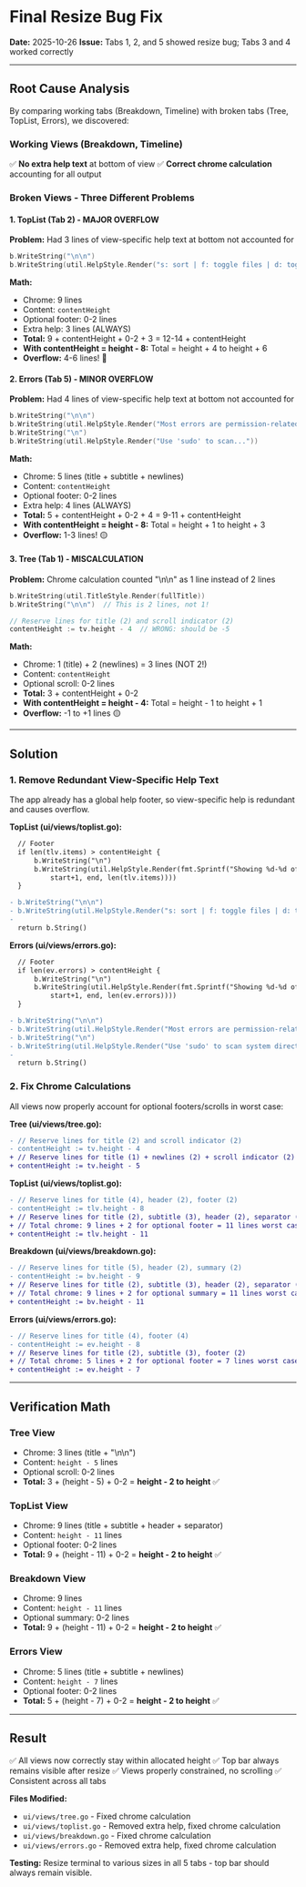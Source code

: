 # Final Resize Bug Fix

**Date:** 2025-10-26
**Issue:** Tabs 1, 2, and 5 showed resize bug; Tabs 3 and 4 worked correctly

---

## Root Cause Analysis

By comparing working tabs (Breakdown, Timeline) with broken tabs (Tree, TopList, Errors), we discovered:

### Working Views (Breakdown, Timeline)
✅ **No extra help text** at bottom of view
✅ **Correct chrome calculation** accounting for all output

### Broken Views - Three Different Problems

#### 1. TopList (Tab 2) - MAJOR OVERFLOW
**Problem:** Had 3 lines of view-specific help text at bottom not accounted for
```go
b.WriteString("\n\n")
b.WriteString(util.HelpStyle.Render("s: sort | f: toggle files | d: toggle dirs | ↑↓: navigate"))
```
**Math:**
- Chrome: 9 lines
- Content: `contentHeight`
- Optional footer: 0-2 lines
- Extra help: 3 lines (ALWAYS)
- **Total:** 9 + contentHeight + 0-2 + 3 = 12-14 + contentHeight
- **With contentHeight = height - 8:** Total = height + 4 to height + 6
- **Overflow:** 4-6 lines! 🔴

#### 2. Errors (Tab 5) - MINOR OVERFLOW
**Problem:** Had 4 lines of view-specific help text at bottom not accounted for
```go
b.WriteString("\n\n")
b.WriteString(util.HelpStyle.Render("Most errors are permission-related..."))
b.WriteString("\n")
b.WriteString(util.HelpStyle.Render("Use 'sudo' to scan..."))
```
**Math:**
- Chrome: 5 lines (title + subtitle + newlines)
- Content: `contentHeight`
- Optional footer: 0-2 lines
- Extra help: 4 lines (ALWAYS)
- **Total:** 5 + contentHeight + 0-2 + 4 = 9-11 + contentHeight
- **With contentHeight = height - 8:** Total = height + 1 to height + 3
- **Overflow:** 1-3 lines! 🟡

#### 3. Tree (Tab 1) - MISCALCULATION
**Problem:** Chrome calculation counted "\n\n" as 1 line instead of 2 lines
```go
b.WriteString(util.TitleStyle.Render(fullTitle))
b.WriteString("\n\n")  // This is 2 lines, not 1!

// Reserve lines for title (2) and scroll indicator (2)
contentHeight := tv.height - 4  // WRONG: should be -5
```
**Math:**
- Chrome: 1 (title) + 2 (newlines) = 3 lines (NOT 2!)
- Content: `contentHeight`
- Optional scroll: 0-2 lines
- **Total:** 3 + contentHeight + 0-2
- **With contentHeight = height - 4:** Total = height - 1 to height + 1
- **Overflow:** -1 to +1 lines 🟡

---

## Solution

### 1. Remove Redundant View-Specific Help Text
The app already has a global help footer, so view-specific help is redundant and causes overflow.

**TopList (ui/views/toplist.go):**
```diff
  // Footer
  if len(tlv.items) > contentHeight {
      b.WriteString("\n")
      b.WriteString(util.HelpStyle.Render(fmt.Sprintf("Showing %d-%d of %d items",
          start+1, end, len(tlv.items))))
  }

- b.WriteString("\n\n")
- b.WriteString(util.HelpStyle.Render("s: sort | f: toggle files | d: toggle dirs | ↑↓: navigate"))
-
  return b.String()
```

**Errors (ui/views/errors.go):**
```diff
  // Footer
  if len(ev.errors) > contentHeight {
      b.WriteString("\n")
      b.WriteString(util.HelpStyle.Render(fmt.Sprintf("Showing %d-%d of %d errors",
          start+1, end, len(ev.errors))))
  }

- b.WriteString("\n\n")
- b.WriteString(util.HelpStyle.Render("Most errors are permission-related and can be safely ignored."))
- b.WriteString("\n")
- b.WriteString(util.HelpStyle.Render("Use 'sudo' to scan system directories with full access."))
-
  return b.String()
```

### 2. Fix Chrome Calculations

All views now properly account for optional footers/scrolls in worst case:

**Tree (ui/views/tree.go):**
```diff
- // Reserve lines for title (2) and scroll indicator (2)
- contentHeight := tv.height - 4
+ // Reserve lines for title (1) + newlines (2) + scroll indicator (2)
+ contentHeight := tv.height - 5
```

**TopList (ui/views/toplist.go):**
```diff
- // Reserve lines for title (4), header (2), footer (2)
- contentHeight := tlv.height - 8
+ // Reserve lines for title (2), subtitle (3), header (2), separator (2), footer (2)
+ // Total chrome: 9 lines + 2 for optional footer = 11 lines worst case
+ contentHeight := tlv.height - 11
```

**Breakdown (ui/views/breakdown.go):**
```diff
- // Reserve lines for title (5), header (2), summary (2)
- contentHeight := bv.height - 9
+ // Reserve lines for title (2), subtitle (3), header (2), separator (2), summary (2)
+ // Total chrome: 9 lines + 2 for optional summary = 11 lines worst case
+ contentHeight := bv.height - 11
```

**Errors (ui/views/errors.go):**
```diff
- // Reserve lines for title (4), footer (4)
- contentHeight := ev.height - 8
+ // Reserve lines for title (2), subtitle (3), footer (2)
+ // Total chrome: 5 lines + 2 for optional footer = 7 lines worst case
+ contentHeight := ev.height - 7
```

---

## Verification Math

### Tree View
- Chrome: 3 lines (title + "\n\n")
- Content: `height - 5` lines
- Optional scroll: 0-2 lines
- **Total:** 3 + (height - 5) + 0-2 = **height - 2 to height** ✅

### TopList View
- Chrome: 9 lines (title + subtitle + header + separator)
- Content: `height - 11` lines
- Optional footer: 0-2 lines
- **Total:** 9 + (height - 11) + 0-2 = **height - 2 to height** ✅

### Breakdown View
- Chrome: 9 lines
- Content: `height - 11` lines
- Optional summary: 0-2 lines
- **Total:** 9 + (height - 11) + 0-2 = **height - 2 to height** ✅

### Errors View
- Chrome: 5 lines (title + subtitle + newlines)
- Content: `height - 7` lines
- Optional footer: 0-2 lines
- **Total:** 5 + (height - 7) + 0-2 = **height - 2 to height** ✅

---

## Result

✅ All views now correctly stay within allocated height
✅ Top bar always remains visible after resize
✅ Views properly constrained, no scrolling
✅ Consistent across all tabs

**Files Modified:**
- `ui/views/tree.go` - Fixed chrome calculation
- `ui/views/toplist.go` - Removed extra help, fixed chrome calculation
- `ui/views/breakdown.go` - Fixed chrome calculation
- `ui/views/errors.go` - Removed extra help, fixed chrome calculation

**Testing:** Resize terminal to various sizes in all 5 tabs - top bar should always remain visible.
